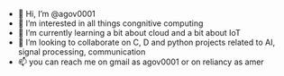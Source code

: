 - 👋 Hi, I’m @agov0001
- 👀 I’m interested in all things congnitive computing
- 🌱 I’m currently learning a bit about cloud and a bit about IoT
- 💞️ I’m looking to collaborate on C, D and python projects related to AI, signal processing, communication 
- 📫 you can reach me on gmail as agov0001 or on reliancy as amer 

<!---
agov0001/agov0001 is a ✨ special ✨ repository because its `README.md` (this file) appears on your GitHub profile.
You can click the Preview link to take a look at your changes.
--->
